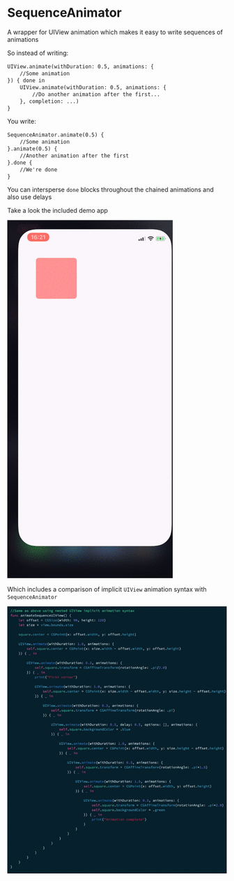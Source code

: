 # SequenceAnimator
A wrapper for UIView animation which makes it easy to write sequences of animations 

So instead of writing:

    UIView.animate(withDuration: 0.5, animations: {
        //Some animation
    }) { done in
        UIView.animate(withDuration: 0.5, animations: {
            //Do another animation after the first...
        }, completion: ...)
    }
    
You write:

    SequenceAnimator.animate(0.5) {
        //Some animation
    }.animate(0.5) {
        //Another animation after the first
    }.done {
        //We're done
    }
   
You can intersperse `done` blocks throughout the chained animations and also use delays   

Take a look the included demo app

![Demo](Images/SequenceDemo.gif)

Which includes a comparison of implicit `UIView` animation syntax with `SequenceAnimator`

![Code Comparison](Images/SequenceAnimatorComparison.gif)
